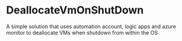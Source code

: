 # DeallocateVmOnShutDown
A simple solution that uses automation account, logic apps and azure monitor to deallocate VMs when shutdown from within the OS